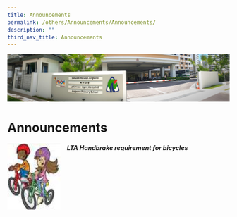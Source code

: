```yaml
---
title: Announcements
permalink: /others/Announcements/Announcements/
description: ""
third_nav_title: Announcements
---
```

![](/images/About%20Us.jpg)

Announcements
=============

<img src="/images/lta.jpeg" style="width:120px;height:150px;margin-right:15px;" align = "left"> 

##### LTA Handbrake requirement for bicycles


